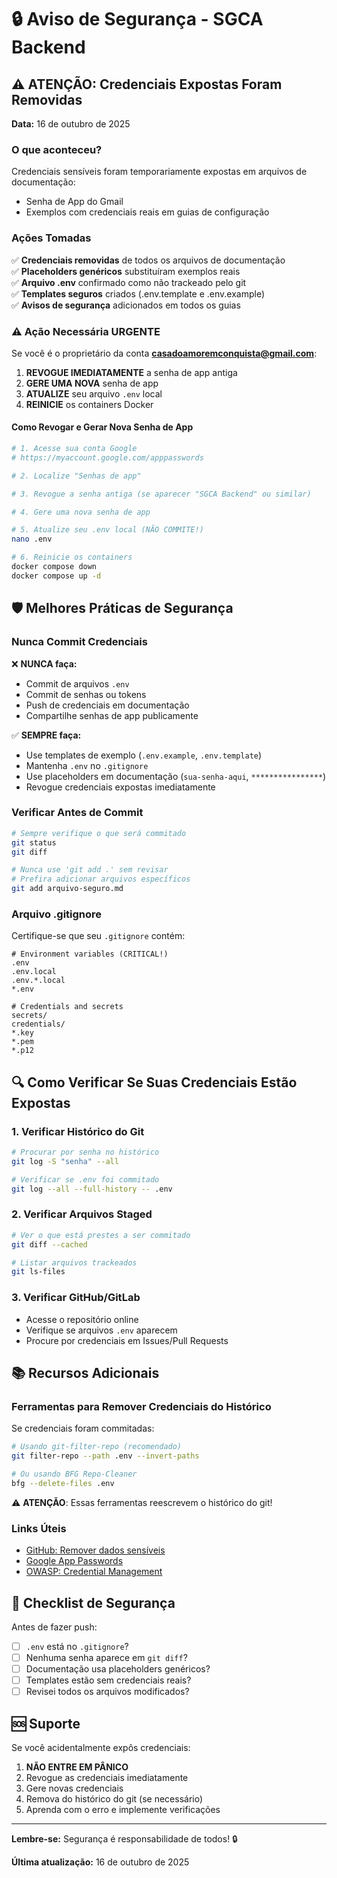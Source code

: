 # 🔒 Aviso de Segurança - SGCA Backend

## ⚠️ ATENÇÃO: Credenciais Expostas Foram Removidas

**Data:** 16 de outubro de 2025

### O que aconteceu?

Credenciais sensíveis foram temporariamente expostas em arquivos de documentação:
- Senha de App do Gmail
- Exemplos com credenciais reais em guias de configuração

### Ações Tomadas

✅ **Credenciais removidas** de todos os arquivos de documentação  
✅ **Placeholders genéricos** substituíram exemplos reais  
✅ **Arquivo .env** confirmado como não trackeado pelo git  
✅ **Templates seguros** criados (.env.template e .env.example)  
✅ **Avisos de segurança** adicionados em todos os guias  

### ⚠️ Ação Necessária URGENTE

Se você é o proprietário da conta **casadoamoremconquista@gmail.com**:

1. **REVOGUE IMEDIATAMENTE** a senha de app antiga
2. **GERE UMA NOVA** senha de app
3. **ATUALIZE** seu arquivo `.env` local
4. **REINICIE** os containers Docker

#### Como Revogar e Gerar Nova Senha de App

```bash
# 1. Acesse sua conta Google
# https://myaccount.google.com/apppasswords

# 2. Localize "Senhas de app"

# 3. Revogue a senha antiga (se aparecer "SGCA Backend" ou similar)

# 4. Gere uma nova senha de app

# 5. Atualize seu .env local (NÃO COMMITE!)
nano .env

# 6. Reinicie os containers
docker compose down
docker compose up -d
```

## 🛡️ Melhores Práticas de Segurança

### Nunca Commit Credenciais

❌ **NUNCA faça:**
- Commit de arquivos `.env`
- Commit de senhas ou tokens
- Push de credenciais em documentação
- Compartilhe senhas de app publicamente

✅ **SEMPRE faça:**
- Use templates de exemplo (`.env.example`, `.env.template`)
- Mantenha `.env` no `.gitignore`
- Use placeholders em documentação (`sua-senha-aqui`, `****************`)
- Revogue credenciais expostas imediatamente

### Verificar Antes de Commit

```bash
# Sempre verifique o que será commitado
git status
git diff

# Nunca use 'git add .' sem revisar
# Prefira adicionar arquivos específicos
git add arquivo-seguro.md
```

### Arquivo .gitignore

Certifique-se que seu `.gitignore` contém:

```gitignore
# Environment variables (CRITICAL!)
.env
.env.local
.env.*.local
*.env

# Credentials and secrets
secrets/
credentials/
*.key
*.pem
*.p12
```

## 🔍 Como Verificar Se Suas Credenciais Estão Expostas

### 1. Verificar Histórico do Git

```bash
# Procurar por senha no histórico
git log -S "senha" --all

# Verificar se .env foi commitado
git log --all --full-history -- .env
```

### 2. Verificar Arquivos Staged

```bash
# Ver o que está prestes a ser commitado
git diff --cached

# Listar arquivos trackeados
git ls-files
```

### 3. Verificar GitHub/GitLab

- Acesse o repositório online
- Verifique se arquivos `.env` aparecem
- Procure por credenciais em Issues/Pull Requests

## 📚 Recursos Adicionais

### Ferramentas para Remover Credenciais do Histórico

Se credenciais foram commitadas:

```bash
# Usando git-filter-repo (recomendado)
git filter-repo --path .env --invert-paths

# Ou usando BFG Repo-Cleaner
bfg --delete-files .env
```

⚠️ **ATENÇÃO**: Essas ferramentas reescrevem o histórico do git!

### Links Úteis

- [GitHub: Remover dados sensíveis](https://docs.github.com/en/authentication/keeping-your-account-and-data-secure/removing-sensitive-data-from-a-repository)
- [Google App Passwords](https://support.google.com/accounts/answer/185833)
- [OWASP: Credential Management](https://cheatsheetseries.owasp.org/cheatsheets/Credential_Management_Cheat_Sheet.html)

## 📝 Checklist de Segurança

Antes de fazer push:

- [ ] `.env` está no `.gitignore`?
- [ ] Nenhuma senha aparece em `git diff`?
- [ ] Documentação usa placeholders genéricos?
- [ ] Templates estão sem credenciais reais?
- [ ] Revisei todos os arquivos modificados?

## 🆘 Suporte

Se você acidentalmente expôs credenciais:

1. **NÃO ENTRE EM PÂNICO**
2. Revogue as credenciais imediatamente
3. Gere novas credenciais
4. Remova do histórico do git (se necessário)
5. Aprenda com o erro e implemente verificações

---

**Lembre-se:** Segurança é responsabilidade de todos! 🔒

**Última atualização:** 16 de outubro de 2025
